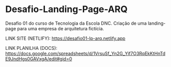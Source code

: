 # Desafio-Landing-Page-ARQ
Desafio 01 do curso de Tecnologia da Escola DNC. Criação de uma landing-page para uma empresa de arquitetura fictícia.

LINK SITE (NETLIFY):
https://desafio01-lp-arq.netlify.app

LINK PLANILHA (DOCS):
https://docs.google.com/spreadsheets/d/1VrsuSf_Yn2G_Yif7O3RqEkKtHnTdE9JndHgs0GAVxgA/edit#gid=0
